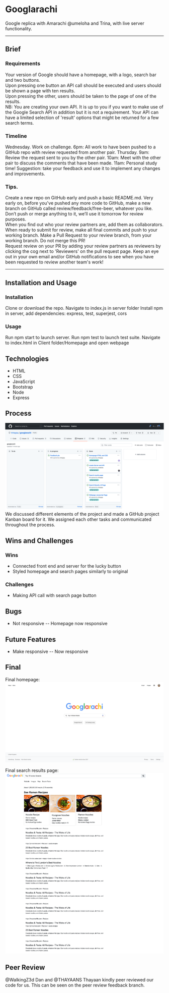 # Googlarachi
Google replica with Amarachi @umeloha and Trina, with live server functionality. 

***

## Brief
### Requirements
Your version of Google should have a homepage, with a logo, search bar and two buttons.    
Upon pressing one button an API call should be executed and users should be shown a page with ten results.    
Upon pressing the other, users should be taken to the page of one of the results.  
NB: You are creating your own API. It is up to you if you want to make use of the Google Search API in addition but it is not a requirement. Your API can have a limited selection of 'result' options that might be returned for a few search terms. 

### Timeline
Wednesday. 
Work on challenge. 
6pm: All work to have been pushed to a GitHub repo with review requested from another pair. 
Thursday. 
9am: Review the request sent to you by the other pair. 
10am: Meet with the other pair to discuss the comments that have been made. 
11am: Personal study time! Suggestion: take your feedback and use it to implement any changes and improvements. 

### Tips. 
Create a new repo on GitHub early and push a basic README.md. 
Very early on, before you've pushed any more code to GitHub, make a new branch on GitHub called review/feedback/free-beer, whatever you like. Don’t push or merge anything to it, we’ll use it tomorrow for review purposes.  
When you find out who your review partners are, add them as collaborators. 
When ready to submit for review, make all final commits and push to your working branch. 
Make a Pull Request to your review branch, from your working branch. 
Do not merge this PR!  
Request review on your PR by adding your review partners as reviewers by clicking the cog next to 'Reviewers' on the pull request page. 
Keep an eye out in your own email and/or GitHub notifications to see when you have been requested to review another team's work!  

***
## Installation and Usage
### Installation
Clone or download the repo.
Navigate to index.js in server folder
Install npm in server, add dependencies: express, test, superjest, cors

### Usage
Run npm start to launch server.
Run npm test to launch test suite.
Navigate to index.html in Client folder/Homepage and open webpage

## Technologies
* HTML
* CSS
* JavaScript
* Bootstrap
* Node
* Express

## Process
![Kanban](Client/Assets/Images/kanban.png)
We discussed different elements of the project and made a GitHub project Kanban board for it. We assigned each other tasks and communicated throughout the process.

## Wins and Challenges
### Wins
* Connected front end and server for the lucky button
* Styled homepage and search pages similarly to original
### Challenges
* Making API call with search page button

## Bugs
* Not responsive -- Homepage now responsive

## Future Features
* Make responsive -- Now responsive

## Final
Final homepage:
![Homepage](Client/Assets/Images/homepage.png)

Final search results page:
![Search results](Client/Assets/Images/search.png)

## Peer Review
@WalkingZ3d Dan and @THAYAANS Thayaan kindly peer reviewed our code for us. This can be seen on the peer review feedback branch.
